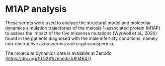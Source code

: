 # M1AP analysis

These scripts were used to analyze the structural model and molecular dynamics simulation trajectories of the meiosis 1-associated protein (M1AP) to assess the impact of the five missense mutations (Wyrwoll et al., 2020) found in the patients diagnosed with the male infertility conditions, namely non-obstructive azoospermia and cryptozoospermia.

The molecular dynamics data is available at Zenodo (https://doi.org/10.5281/zenodo.5804647).
